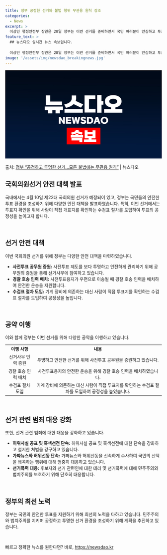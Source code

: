 ```yaml
---
title: 정부 공정한 선거와 불법 행위 무관용 원칙 강조
categories:
  - News
excerpt: >
  이상민 행정안전부 장관은 28일 정부는 이번 선거를 준비하면서 국민 여러분이 안심하고 투표하실 수 있도록 공…
feature_text: >
  ## 뉴스다오 실시간 뉴스 속보입니다.

  이상민 행정안전부 장관은 28일 정부는 이번 선거를 준비하면서 국민 여러분이 안심하고 투표하실 수 있도록 공…
image: '/assets/img/newsdao_breakingnews.jpg'
---
```


![뉴스다오 속보](/assets/img/newsdao_breakingnews.jpg)

<p>출처: <a href="https://newsdao.kr/3457" rel="dofollow">정부 “공정하고 투명한 선거…모든 불법에는 무관용 원칙”</a> | 뉴스다오</p>

<h2 data-ke-size="size26">국회의원선거 안전 대책 발표</h2>
국내에서는 4월 10일 제22대 국회의원 선거가 예정되어 있고, 정부는 국민들의 안전한 투표 환경을 조성하기 위해 다양한 안전 대책을 발표하였습니다. 특히, 이번 선거에서는 투표지 확인을 위해 사람이 직접 개표지를 확인하는 수검표 절차를 도입하여 투표의 공정성을 높이고자 합니다.

<p data-ke-size="size16">&nbsp;</p>

<h2 data-ke-size="size24">선거 안전 대책</h2>
이번 국회의원 선거를 위해 정부는 다양한 안전 대책을 마련하였습니다. 

<ul>
  <li><b>사전투표 공무원 증원:</b> 사전투표 제도를 보다 투명하고 안전하게 관리하기 위해 공무원의 증원을 통해 선거사무에 참여하고 있습니다.</li>
  <li><b>경찰 호송 인력 배치:</b> 사전투표용지가 우편으로 이송될 때 경찰 호송 인력을 배치하여 안전한 운송을 지원합니다.</li>
  <li><b>수검표 절차 도입:</b> 기계 장비에 의존하는 대신 사람이 직접 투표지를 확인하는 수검표 절차를 도입하여 공정성을 높입니다.</li>
</ul>

<p data-ke-size="size16">&nbsp;</p>

<h2 data-ke-size="size24">공약 이행</h2>
이와 함께 정부는 이번 선거를 위해 다양한 공약을 이행하고 있습니다.

<table>
  <tr>
    <td style="text-align: center; height: 17px;"><b>이행 사항</b></td>
    <td style="text-align: center; height: 17px;"><b>내용</b></td>
  </tr>
  <tr>
    <td style="text-align: center; height: 17px;">선거사무 인력 증원</td>
    <td style="text-align: center; height: 17px;">투명하고 안전한 선거를 위해 사전투표 공무원을 증원하고 있습니다.</td>
  </tr>
  <tr>
    <td style="text-align: center; height: 17px;">경찰 호송 인력 배치</td>
    <td style="text-align: center; height: 17px;">사전투표용지의 안전한 운송을 위해 경찰 호송 인력을 배치하였습니다.</td>
  </tr>
  <tr>
    <td style="text-align: center; height: 17px;">수검표 절차 도입</td>
    <td style="text-align: center; height: 17px;">기계 장비에 의존하는 대신 사람이 직접 투표지를 확인하는 수검표 절차를 도입하여 공정성을 높였습니다.</td>
  </tr>
</table>

<p data-ke-size="size16">&nbsp;</p>

<h2 data-ke-size="size24">선거 관련 범죄 대응 강화</h2>
또한, 선거 관련 범죄에 대한 대응을 강화하고 있습니다.

<ul>
  <li><b>허위사실 공표 및 흑색선전 단속:</b> 허위사실 공표 및 흑색선전에 대한 단속을 강화하고 철저한 처벌을 강구하고 있습니다.</li>
  <li><b>가짜뉴스와 허위선동 단속:</b> 가짜뉴스와 허위선동을 신속하게 수사하여 국민의 선택을 왜곡하는 행위에 대해 엄중히 대응하고 있습니다.</li>
  <li><b>선거폭력 대응:</b> 후보자와 선거 관련인에 대한 테러 및 선거폭력에 대해 민주주의와 법치주의를 보호하기 위해 단호히 대응합니다.</li>
</ul>

<p data-ke-size="size16">&nbsp;</p>

<h2 data-ke-size="size24">정부의 최선 노력</h2>
정부는 국민의 안전한 투표를 지원하기 위해 최선의 노력을 다하고 있습니다. 민주주의와 법치주의를 지키며 공정하고 투명한 선거 환경을 조성하기 위해 계획을 추진하고 있습니다.

<p data-ke-size="size16">&nbsp;</p> 

빠르고 정확한 뉴스를 원한다면? 바로, <a href="https://newsdao.kr" rel="dofollow">https://newsdao.kr</a>


